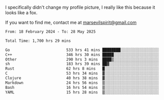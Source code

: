 I specifically didn't change my profile picture, I really like this because it looks like a fox.

If you want to find me, contact me at marsevilspirit@gmail.com

<!--START_SECTION:waka-->

```txt
From: 18 February 2024 - To: 28 May 2025

Total Time: 1,700 hrs 29 mins

Go                         533 hrs 41 mins ████████░░░░░░░░░░░░░░░░░   31.38 %
C++                        346 hrs 30 mins █████░░░░░░░░░░░░░░░░░░░░   20.38 %
Other                      290 hrs 3 mins  ████▒░░░░░░░░░░░░░░░░░░░░   17.06 %
sh                         183 hrs 39 mins ██▓░░░░░░░░░░░░░░░░░░░░░░   10.80 %
Rust                       62 hrs 8 mins   █░░░░░░░░░░░░░░░░░░░░░░░░   03.65 %
C                          53 hrs 34 mins  ▓░░░░░░░░░░░░░░░░░░░░░░░░   03.15 %
Clojure                    40 hrs 38 mins  ▓░░░░░░░░░░░░░░░░░░░░░░░░   02.39 %
Markdown                   24 hrs 56 mins  ▒░░░░░░░░░░░░░░░░░░░░░░░░   01.47 %
Bash                       16 hrs 54 mins  ▒░░░░░░░░░░░░░░░░░░░░░░░░   00.99 %
YAML                       15 hrs 28 mins  ▒░░░░░░░░░░░░░░░░░░░░░░░░   00.91 %
```

<!--END_SECTION:waka-->
